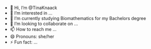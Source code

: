 - 👋 Hi, I’m @TinaKnaack
- 👀 I’m interested in ...
- 🌱 I’m currently studying Biomathematics for my Bachelors degree
- 💞️ I’m looking to collaborate on ...
- 📫 How to reach me ...
- 😄 Pronouns: she/her
- ⚡ Fun fact: ...

<!---
TinaKnaack/TinaKnaack is a ✨ special ✨ repository because its `README.md` (this file) appears on your GitHub profile.
You can click the Preview link to take a look at your changes.
--->
